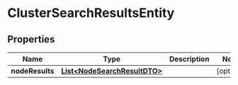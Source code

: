 
# ClusterSearchResultsEntity

## Properties
Name | Type | Description | Notes
------------ | ------------- | ------------- | -------------
**nodeResults** | [**List&lt;NodeSearchResultDTO&gt;**](NodeSearchResultDTO.md) |  |  [optional]



